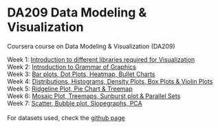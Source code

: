 # DA209 Data Modeling &amp; Visualization
Coursera course on Data Modeling &amp; Visualization (DA209)

Week 1: [Introduction to different libraries required for Visualization](https://github.com/PrachuryyaKaushik/DA209_DMV/blob/main/DA209_DMV_wk1_Intro_libraries.ipynb) <br>
Week 2: [Introduction to Grammar of Graphics](https://github.com/PrachuryyaKaushik/DA209_DMV/blob/main/DA209_DMV_wk2_Grammar_of_Graphics.ipynb)<br>
Week 3: [Bar plots, Dot Plots, Heatmap, Bullet Charts](https://github.com/PrachuryyaKaushik/DA209_DMV/blob/main/DA209_DMV_wk3_Bar_Chart_variants_%26_additional.ipynb)<br>
Week 4: [Distributions, Histograms, Density Plots, Box Plots & Violin Plots](https://github.com/PrachuryyaKaushik/DA209_DMV/blob/main/DA209_DMV_wk4_Distributions.ipynb)<br>
Week 5: [Ridgeline Plot, Pie Chart & Treemap](https://github.com/PrachuryyaKaushik/DA209_DMV/blob/main/DA209_DMV_wk5_Ridgeline_PieChart_TreeMap.ipynb)<br>
Week 6: [Mosaic Plot, Treemaps, Sunburst plot & Parallel Sets](https://github.com/PrachuryyaKaushik/DA209_DMV/blob/main/DA209_DMV_wk6_Mosaic_Treemap_Sunburst.ipynb)<br>
Week 7: [Scatter, Bubble plot, Slopegraphs, PCA](https://github.com/PrachuryyaKaushik/DA209_DMV/blob/main/DA209_DMV_wk7_Scatter_Bubble_Slopegraph_PCA.ipynb)<br>
<br>
For datasets used, check the [github page](https://github.com/PrachuryyaKaushik/DA209_DMV)<br>
